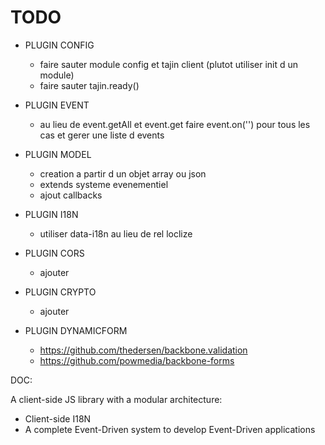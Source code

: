 # TODO #

  * PLUGIN CONFIG
    * faire sauter module config et tajin client (plutot utiliser init d un module)
    * faire sauter tajin.ready()

  * PLUGIN EVENT
    * au lieu de event.getAll et event.get faire event.on('') pour tous les cas et gerer une liste d events

  * PLUGIN MODEL
    * creation a partir d un objet array ou json
    * extends systeme evenementiel
    * ajout callbacks

  * PLUGIN I18N
    * utiliser data-i18n au lieu de rel loclize

  * PLUGIN CORS
    * ajouter

  * PLUGIN CRYPTO
    * ajouter

  * PLUGIN DYNAMICFORM
    * https://github.com/thedersen/backbone.validation
    * https://github.com/powmedia/backbone-forms

DOC:


A client-side JS library with a modular architecture:

  * Client-side I18N
  * A complete Event-Driven system to develop Event-Driven applications
